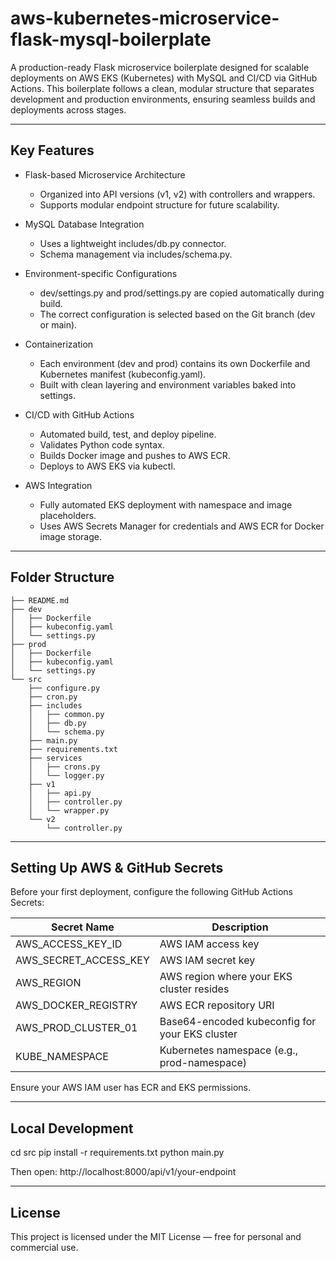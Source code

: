 # aws-kubernetes-microservice-flask-mysql-boilerplate

A production-ready Flask microservice boilerplate designed for scalable deployments on AWS EKS (Kubernetes) with MySQL and CI/CD via GitHub Actions. 
This boilerplate follows a clean, modular structure that separates development and production environments, ensuring seamless builds and deployments across stages.

---

## Key Features

- Flask-based Microservice Architecture
  - Organized into API versions (v1, v2) with controllers and wrappers.
  - Supports modular endpoint structure for future scalability.

- MySQL Database Integration
  - Uses a lightweight includes/db.py connector.
  - Schema management via includes/schema.py.

- Environment-specific Configurations
  - dev/settings.py and prod/settings.py are copied automatically during build.
  - The correct configuration is selected based on the Git branch (dev or main).

- Containerization
  - Each environment (dev and prod) contains its own Dockerfile and Kubernetes manifest (kubeconfig.yaml).
  - Built with clean layering and environment variables baked into settings.

- CI/CD with GitHub Actions
  - Automated build, test, and deploy pipeline.
  - Validates Python code syntax.
  - Builds Docker image and pushes to AWS ECR.
  - Deploys to AWS EKS via kubectl.

- AWS Integration
  - Fully automated EKS deployment with namespace and image placeholders.
  - Uses AWS Secrets Manager for credentials and AWS ECR for Docker image storage.

---

## Folder Structure

```
├── README.md
├── dev
│   ├── Dockerfile
│   ├── kubeconfig.yaml
│   └── settings.py
├── prod
│   ├── Dockerfile
│   ├── kubeconfig.yaml
│   └── settings.py
└── src
    ├── configure.py
    ├── cron.py
    ├── includes
    │   ├── common.py
    │   ├── db.py
    │   └── schema.py
    ├── main.py
    ├── requirements.txt
    ├── services
    │   ├── crons.py
    │   └── logger.py
    ├── v1
    │   ├── api.py
    │   ├── controller.py
    │   └── wrapper.py
    └── v2
        └── controller.py
```
---

## Setting Up AWS & GitHub Secrets

Before your first deployment, configure the following GitHub Actions Secrets:

| Secret Name | Description |
|--------------|-------------|
| AWS_ACCESS_KEY_ID | AWS IAM access key |
| AWS_SECRET_ACCESS_KEY | AWS IAM secret key |
| AWS_REGION | AWS region where your EKS cluster resides |
| AWS_DOCKER_REGISTRY | AWS ECR repository URI |
| AWS_PROD_CLUSTER_01 | Base64-encoded kubeconfig for your EKS cluster |
| KUBE_NAMESPACE | Kubernetes namespace (e.g., prod-namespace) |

Ensure your AWS IAM user has ECR and EKS permissions.

---

## Local Development

cd src
pip install -r requirements.txt
python main.py

Then open: http://localhost:8000/api/v1/your-endpoint

---

## License

This project is licensed under the MIT License — free for personal and commercial use.